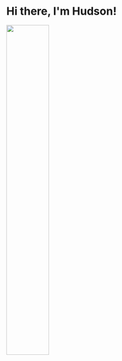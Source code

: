 
# Hi there, I'm Hudson!

<img align="left" width="47%" src="https://github-readme-stats.vercel.app/api?username=HudsonKnott&show_icons=true&theme=radical" />
